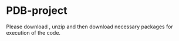 # PDB-project
Please download , unzip and then download necessary packages for execution of the code.
